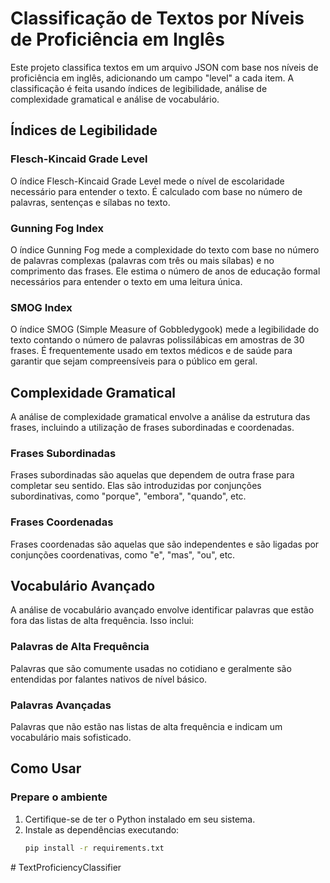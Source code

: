 # Classificação de Textos por Níveis de Proficiência em Inglês

Este projeto classifica textos em um arquivo JSON com base nos níveis de proficiência em inglês, adicionando um campo "level" a cada item. A classificação é feita usando índices de legibilidade, análise de complexidade gramatical e análise de vocabulário.

## Índices de Legibilidade

### Flesch-Kincaid Grade Level
O índice Flesch-Kincaid Grade Level mede o nível de escolaridade necessário para entender o texto. É calculado com base no número de palavras, sentenças e sílabas no texto.

### Gunning Fog Index
O índice Gunning Fog mede a complexidade do texto com base no número de palavras complexas (palavras com três ou mais sílabas) e no comprimento das frases. Ele estima o número de anos de educação formal necessários para entender o texto em uma leitura única.

### SMOG Index
O índice SMOG (Simple Measure of Gobbledygook) mede a legibilidade do texto contando o número de palavras polissilábicas em amostras de 30 frases. É frequentemente usado em textos médicos e de saúde para garantir que sejam compreensíveis para o público em geral.

## Complexidade Gramatical

A análise de complexidade gramatical envolve a análise da estrutura das frases, incluindo a utilização de frases subordinadas e coordenadas.

### Frases Subordinadas
Frases subordinadas são aquelas que dependem de outra frase para completar seu sentido. Elas são introduzidas por conjunções subordinativas, como "porque", "embora", "quando", etc.

### Frases Coordenadas
Frases coordenadas são aquelas que são independentes e são ligadas por conjunções coordenativas, como "e", "mas", "ou", etc.

## Vocabulário Avançado

A análise de vocabulário avançado envolve identificar palavras que estão fora das listas de alta frequência. Isso inclui:

### Palavras de Alta Frequência
Palavras que são comumente usadas no cotidiano e geralmente são entendidas por falantes nativos de nível básico.

### Palavras Avançadas
Palavras que não estão nas listas de alta frequência e indicam um vocabulário mais sofisticado.

## Como Usar

### Prepare o ambiente

1. Certifique-se de ter o Python instalado em seu sistema.
2. Instale as dependências executando:
   ```sh
   pip install -r requirements.txt
#   T e x t P r o f i c i e n c y C l a s s i f i e r 
 
 

